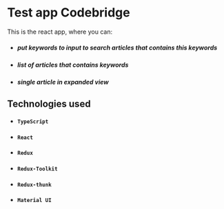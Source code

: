 # Test app Codebridge

This is the react app, where you can:
- ##### put keywords to input to search articles that contains this keywords
- ##### list of articles that contains keywords
- ##### single article in expanded view

## Technologies used

- #### `TypeScript`
- #### `React`
- #### `Redux`
- #### `Redux-Toolkit`
- #### `Redux-thunk`
- #### `Material UI`

